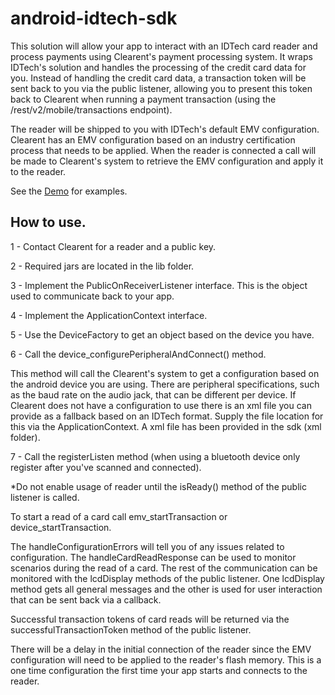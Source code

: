 # android-idtech-sdk

This solution will allow your app to interact with an IDTech card reader and process payments using Clearent's payment processing system. It wraps IDTech's solution and handles the processing of the credit card data for you. Instead of handling the credit card data, a transaction token will be sent back to you via the public listener, allowing you to present this token back to Clearent when running a payment transaction (using the /rest/v2/mobile/transactions endpoint).

The reader will be shipped to you with IDTech's default EMV configuration. Clearent has an EMV configuration based on an industry certification process that needs to be applied. When the reader is connected a call will be made to Clearent's system to retrieve the EMV configuration and apply it to the reader.

See the <a href="https://github.com/clearent/Android_IDTech_VP3300_Demo" target="_blank">Demo</a> for examples.

## How to use.
1 - Contact Clearent for a reader and a public key.

2 - Required jars are located in the lib folder.

3 - Implement the PublicOnReceiverListener interface. This is the object used to communicate back to your app.

4 - Implement the ApplicationContext interface.

5 - Use the DeviceFactory to get an object based on the device you have.

6 - Call the device_configurePeripheralAndConnect() method.

  This method will call the Clearent's system to get a configuration based on the android device you are using. There are peripheral specifications, such as the baud rate on the audio jack, that can be different per device. If Clearent does not have a configuration to use there is an xml file you can provide as a fallback based on an IDTech format. Supply the file location for this via the ApplicationContext.
  A xml file has been provided in the sdk (xml folder).

7 - Call the registerListen method (when using a bluetooth device only register after you've scanned and connected).

*Do not enable usage of reader until the isReady() method of the public listener is called.

To start a read of a card call emv_startTransaction or device_startTransaction.

The handleConfigurationErrors will tell you of any issues related to configuration. The handleCardReadResponse can be used to monitor scenarios during the read of a card. The rest of the communication can be monitored with the lcdDisplay methods of the public listener. One lcdDisplay method gets all general messages and the other is used for user interaction that can be sent back via a callback.

Successful transaction tokens of card reads will be returned via the successfulTransactionToken method of the public listener.

There will be a delay in the initial connection of the reader since the EMV configuration will need to be applied to the reader's flash memory. This is a one time configuration the first time your app starts and connects to the reader.
